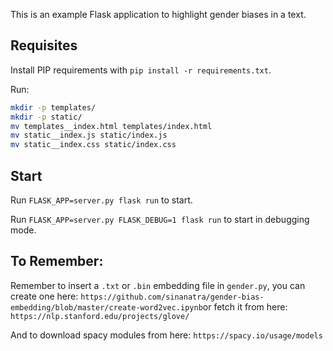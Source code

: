 This is an example Flask application to highlight gender biases in a text.

Requisites
----------

Install PIP requirements with `pip install -r requirements.txt`.

Run:

```bash
mkdir -p templates/
mkdir -p static/
mv templates__index.html templates/index.html
mv static__index.js static/index.js
mv static__index.css static/index.css
```

Start
-----

Run `FLASK_APP=server.py flask run` to start.

Run `FLASK_APP=server.py FLASK_DEBUG=1 flask run` to start in debugging mode.


To Remember:
-----

Remember to insert a `.txt` or `.bin` embedding file in `gender.py`, you can create one here: `https://github.com/sinanatra/gender-bias-embedding/blob/master/create-word2vec.ipynb`or fetch it from here: `https://nlp.stanford.edu/projects/glove/` 

And to download spacy modules from here: `https://spacy.io/usage/models`